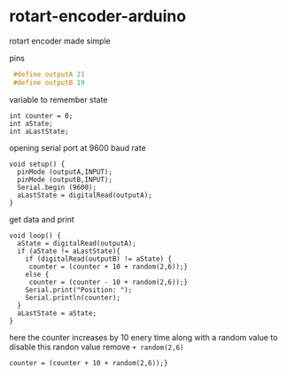 # rotart-encoder-arduino
rotart encoder made simple

pins
```c
 #define outputA 21
 #define outputB 19
 ```
 variable to remember state
 ```
 int counter = 0; 
 int aState;
 int aLastState;  
 ```
 opening serial port at 9600 baud rate
 ```
 void setup() { 
   pinMode (outputA,INPUT);
   pinMode (outputB,INPUT);
   Serial.begin (9600);
   aLastState = digitalRead(outputA);   
 } 
 ```
 get data and print
 ```
 void loop() { 
   aState = digitalRead(outputA); 
   if (aState != aLastState){     
     if (digitalRead(outputB) != aState) { 
      counter = (counter + 10 + random(2,6));} 
     else {
      counter = (counter - 10 + random(2,6));}
     Serial.print("Position: ");
     Serial.println(counter);
   } 
   aLastState = aState; 
 }
 ```
 here the counter increases by 10 enery time along with a random value 
 to disable this randon value remove `+ random(2,6)`
 ```
 counter = (counter + 10 + random(2,6));}
 ```
 
